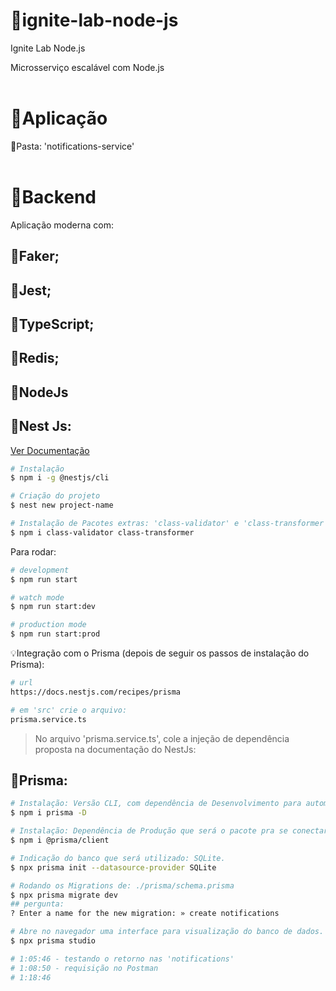 # 🥇ignite-lab-node-js
Ignite Lab Node.js

Microsserviço escalável com Node.js
<br><br>

# 🥈Aplicação
🎁Pasta: 'notifications-service'
<br><br>

# 🥉Backend
Aplicação moderna com:
## 📝Faker;
## 📝Jest;
## 📝TypeScript;
## 📝Redis;
## 📝NodeJs

## 📝Nest Js: 
[Ver Documentação](https://docs.nestjs.com/#installation)

```bash
# Instalação
$ npm i -g @nestjs/cli

# Criação do projeto
$ nest new project-name

# Instalação de Pacotes extras: 'class-validator' e 'class-transformer'
$ npm i class-validator class-transformer

```

Para rodar: <br> 
```bash
# development
$ npm run start

# watch mode
$ npm run start:dev

# production mode
$ npm run start:prod
```

💡Integração com o Prisma (depois de seguir os passos de instalação do Prisma): <br> 
```bash
# url
https://docs.nestjs.com/recipes/prisma

# em 'src' crie o arquivo:
prisma.service.ts
```

> No arquivo 'prisma.service.ts', cole a injeção de dependência proposta na 
documentação do NestJs:


## 📝Prisma:
```bash
# Instalação: Versão CLI, com dependência de Desenvolvimento para automatizar alguns processos, criar Migartions, etc.
$ npm i prisma -D

# Instalação: Dependência de Produção que será o pacote pra se conectar ao banco de dados propriamente dito, dentro da aplicação.
$ npm i @prisma/client

# Indicação do banco que será utilizado: SQLite.
$ npx prisma init --datasource-provider SQLite

# Rodando os Migrations de: ./prisma/schema.prisma
$ npx prisma migrate dev
## pergunta:
? Enter a name for the new migration: » create notifications

# Abre no navegador uma interface para visualização do banco de dados.
$ npx prisma studio
```



```bash
# 1:05:46 - testando o retorno nas 'notifications'
# 1:08:50 - requisição no Postman
# 1:18:46
```